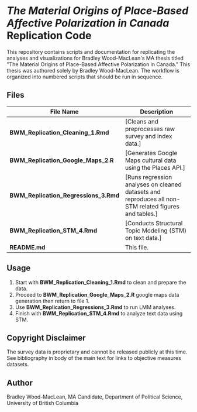 # *The Material Origins of Place-Based Affective Polarization in Canada* Replication Code

This repository contains scripts and documentation for replicating the analyses and visualizations for Bradley Wood-MacLean's MA thesis titled "The Material Origins of Place-Based Affective Polarization in Canada." This thesis was authored solely by Bradley Wood-MacLean. 
The workflow is organized into numbered scripts that should be run in sequence.

## Files

| File Name | Description |
|-----------|-------------|
| **BWM_Replication_Cleaning_1.Rmd** | [Cleans and preprocesses raw survey and index data.] |
| **BWM_Replication_Google_Maps_2.R** | [Generates Google Maps cultural data using the Places API.] |
| **BWM_Replication_Regressions_3.Rmd** | [Runs regression analyses on cleaned datasets and reproduces all non-STM related figures and tables.] |
| **BWM_Replication_STM_4.Rmd** | [Conducts Structural Topic Modeling (STM) on text data.] |
| **README.md** | This file. |

## Usage

1. Start with **BWM_Replication_Cleaning_1.Rmd** to clean and prepare the data.
2. Proceed to **BWM_Replication_Google_Maps_2.R** google maps data generation then return to file 1.
3. Use **BWM_Replication_Regressions_3.Rmd** to run LMM analyses.
4. Finish with **BWM_Replication_STM_4.Rmd** to analyze text data using STM.

## Copyright Disclaimer

The survey data is proprietary and cannot be released publicly at this time. See bibliography in body of the main text for links to objective measures datasets. 

## Author

Bradley Wood-MacLean, MA Candidate, Department of Political Science, University of British Columbia
